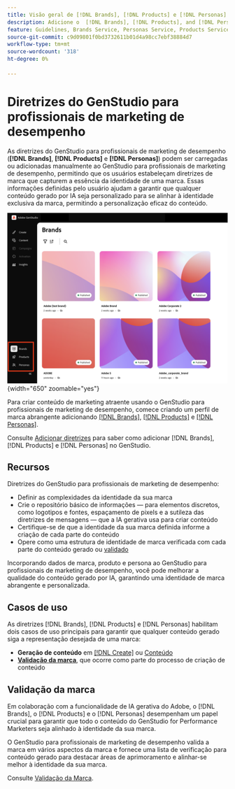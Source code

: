 ```yaml
---
title: Visão geral de [!DNL Brands], [!DNL Products] e [!DNL Personas]
description: Adicione o  [!DNL Brands], [!DNL Products], and [!DNL Personas] ao GenStudio para que profissionais de marketing de desempenho criem um perfil de marca abrangente que inclua todos os aspectos da representação de uma marca.
feature: Guidelines, Brands Service, Personas Service, Products Service
source-git-commit: c9d09801f0bd3732611b01d4a98cc7ebf38884d7
workflow-type: tm+mt
source-wordcount: '318'
ht-degree: 0%

---
```



# Diretrizes do GenStudio para profissionais de marketing de desempenho

As diretrizes do GenStudio para profissionais de marketing de desempenho (**[!DNL Brands]**, **[!DNL Products]** e **[!DNL Personas]**) podem ser carregadas ou adicionadas manualmente ao GenStudio para profissionais de marketing de desempenho, permitindo que os usuários estabeleçam diretrizes de marca que capturem a essência da identidade de uma marca. Essas informações definidas pelo usuário ajudam a garantir que qualquer conteúdo gerado por IA seja personalizado para se alinhar à identidade exclusiva da marca, permitindo a personalização eficaz do conteúdo.

![Diretrizes no GenStudio para profissionais de marketing de desempenho](/help/assets/guidelines.png){width="650" zoomable="yes"}

Para criar conteúdo de marketing atraente usando o GenStudio para profissionais de marketing de desempenho, comece criando um perfil de marca abrangente adicionando [[!DNL Brands]](/help/user-guide/guidelines/brands.md), [[!DNL Products]](/help/user-guide/guidelines/products.md) e [[!DNL Personas]](/help/user-guide/guidelines/personas.md).

Consulte [Adicionar diretrizes](/help/user-guide/guidelines/add-guidelines.md) para saber como adicionar [!DNL Brands], [!DNL Products] e [!DNL Personas] no GenStudio.

## Recursos

Diretrizes do GenStudio para profissionais de marketing de desempenho:

* Definir as complexidades da identidade da sua marca
* Crie o repositório básico de informações — para elementos discretos, como logotipos e fontes, espaçamento de pixels e a sutileza das diretrizes de mensagens — que a IA gerativa usa para criar conteúdo
* Certifique-se de que a identidade da sua marca definida informe a criação de cada parte do conteúdo
* Opere como uma estrutura de identidade de marca verificada com cada parte do conteúdo gerado ou [validado](#brand-validation)

Incorporando dados de marca, produto e persona ao GenStudio para profissionais de marketing de desempenho, você pode melhorar a qualidade do conteúdo gerado por IA, garantindo uma identidade de marca abrangente e personalizada.

## Casos de uso

As diretrizes [!DNL Brands], [!DNL Products] e [!DNL Personas] habilitam dois casos de uso principais para garantir que qualquer conteúdo gerado siga a representação desejada de uma marca:

* **Geração de conteúdo** em [[!DNL Create]](/help/user-guide/create/overview.md) ou [Conteúdo](/help/user-guide/content/overview.md)
* [**Validação da marca**](#brand-validation), que ocorre como parte do processo de criação de conteúdo

## Validação da marca

Em colaboração com a funcionalidade de IA gerativa do Adobe, o [!DNL Brands], o [!DNL Products] e o [!DNL Personas] desempenham um papel crucial para garantir que todo o conteúdo do GenStudio for Performance Marketers seja alinhado à identidade da sua marca.

O GenStudio para profissionais de marketing de desempenho valida a marca em vários aspectos da marca e fornece uma lista de verificação para conteúdo gerado para destacar áreas de aprimoramento e alinhar-se melhor à identidade da sua marca.

Consulte [Validação da Marca](/help/user-guide/guidelines/brand-validation.md).
